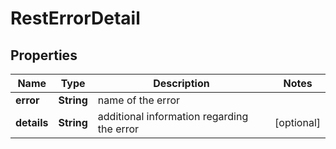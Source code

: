 
# RestErrorDetail

## Properties
Name | Type | Description | Notes
------------ | ------------- | ------------- | -------------
**error** | **String** | name of the error | 
**details** | **String** | additional information regarding the error |  [optional]



